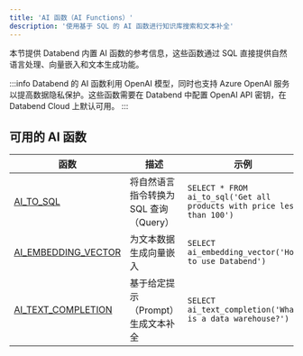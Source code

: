 ```yaml
---
title: 'AI 函数（AI Functions）'
description: '使用基于 SQL 的 AI 函数进行知识库搜索和文本补全'
---
```


本节提供 Databend 内置 AI 函数的参考信息，这些函数通过 SQL 直接提供自然语言处理、向量嵌入和文本生成功能。

:::info
Databend 的 AI 函数利用 OpenAI 模型，同时也支持 Azure OpenAI 服务以提高数据隐私保护。这些函数需要在 Databend 中配置 OpenAI API 密钥，在 Databend Cloud 上默认可用。
:::

## 可用的 AI 函数

| 函数 | 描述 | 示例 |
|----------|-------------|--------|
| [AI_TO_SQL](./01-ai-to-sql.md) | 将自然语言指令转换为 SQL 查询（Query） | `SELECT * FROM ai_to_sql('Get all products with price less than 100')` |
| [AI_EMBEDDING_VECTOR](./02-ai-embedding-vector.md) | 为文本数据生成向量嵌入 | `SELECT ai_embedding_vector('How to use Databend')` |
| [AI_TEXT_COMPLETION](./03-ai-text-completion.md) | 基于给定提示（Prompt）生成文本补全 | `SELECT ai_text_completion('What is a data warehouse?')` |